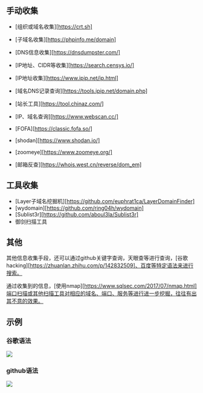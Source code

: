 ## 手动收集

* [组织或域名收集][https://crt.sh]
* [子域名收集][https://phpinfo.me/domain]

* [DNS信息收集][https://dnsdumpster.com/]
* [IP地址、CIDR等收集][https://search.censys.io/]
* [IP地址收集][https://www.ipip.net/ip.html]
* [域名DNS记录查询][https://tools.ipip.net/domain.php]
* [站长工具][https://tool.chinaz.com/]
* [IP、域名查询][https://www.webscan.cc/]
* [FOFA][https://classic.fofa.so/]
* [shodan][https://www.shodan.io/]
* [zoomeye][https://www.zoomeye.org/]
* [邮箱反查][https://whois.west.cn/reverse/dom_em]



## 工具收集

* [Layer子域名挖掘机][https://github.com/euphrat1ca/LayerDomainFinder]
* [wydomain][https://github.com/ring04h/wydomain]
* [Sublist3r][https://github.com/aboul3la/Sublist3r]
* 御剑扫描工具



## 其他

其他信息收集手段，还可以通过github关键字查询，天眼查等进行查询，[谷歌hacking][https://zhuanlan.zhihu.com/p/142832509]、百度等特定语法来进行搜索。

通过收集到的信息，[使用nmap][https://www.sqlsec.com/2017/07/nmap.html]端口扫描或其他扫描工具对相应的域名、端口、服务等进行进一步挖掘，往往有出其不意的效果。



## 示例

### 谷歌语法

![](https://borinboy.oss-cn-shanghai.aliyuncs.com/huan20210815113725.png)

### github语法

![](https://borinboy.oss-cn-shanghai.aliyuncs.com/huan20210815121900.png)



